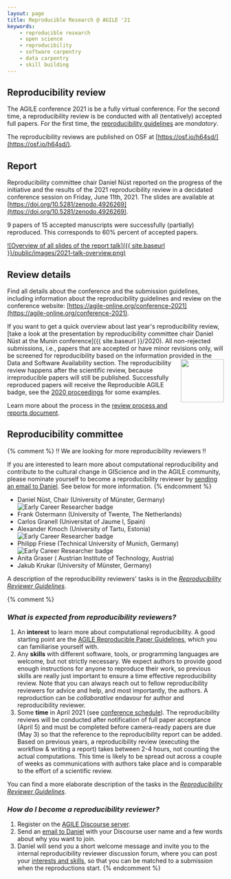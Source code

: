 ```yaml
---
layout: page
title: Reproducible Research @ AGILE '21
keywords:
    - reproducible research
    - open science
    - reproducibility
    - software carpentry
    - data carpentry
    - skill building
---
```


## Reproducibility review

The AGILE conference 2021 is be a fully virtual conference.
For the second time, a reproducibility review is be conducted with all (tentatively) accepted full papers.
For the first time, the [reproducibility guidelines](https://doi.org/10.17605/OSF.IO/CB7Z8) are _mandatory_.

The reproducibility reviews are published on OSF at [https://osf.io/h64sd/](https://osf.io/h64sd/).

## Report

Reproducibility committee chair Daniel Nüst reported on the progress of the initiative and the results of the 2021 reproducibility review in a decidated conference session on Friday, June 11th, 2021.
The slides are available at [https://doi.org/10.5281/zenodo.4926269](https://doi.org/10.5281/zenodo.4926269).

9 papers of 15 accepted manuscripts were successfully (partially) reproduced.
This corresponds to 60% percent of accepted papers.

[![Overview of all slides of the report talk]({{ site.baseurl }}/public/images/2021-talk-overview.png)](https://doi.org/10.5281/zenodo.4926269)

## Review details

Find all details about the conference and the submission guidelines, including information about the reproducibility guidelines and review on the conference website: [https://agile-online.org/conference-2021](https://agile-online.org/conference-2021).

If you want to get a quick overview about last year's reproducibility review, [take a look at the presentation by reproducibility committee chair Daniel Nüst at the Munin conference]({{ site.baseurl }}/2020).
All non-rejected submissions, i.e., papers that are accepted or have minor revisions only, will be screened for reproducibility based on the information provided in the Data and Software Availability section.
<img style="float: right" width="100" src="{{ site.baseurl }}/public/images/badge/AGILE-reproducible-badge_square.png" />
The reproducibility review happens after the scientific review, because irreproducible papers will still be published.
Successfully reproduced papers will receive the Reproducible AGILE badge, see the [2020 proceedings](https://agile-giss.copernicus.org/articles/1/index.html) for some examples.

Learn more about the process in the [review process and reports document](https://osf.io/7rjpe/).

## Reproducibility committee

{% comment %}
‼️ We are looking for more reproducibility reviewers ‼️

If you are interested to learn more about computational reproducibility and contribute to the cultural change in GIScience and in the AGILE community, please nominate yourself to become a reproducibility reviewer by [sending an email to Daniel](mailto:daniel.nuest@uni-muenster.de).
See below for more information.
{% endcomment %}

- Daniel Nüst, Chair (University of Münster, Germany) <img alt="Early Career Researcher badge" title="Early Career Researcher" src="https://img.shields.io/badge/ECR-FBCA2F" style="display: inline; margin: 0;">
- Frank Ostermann (University of Twente, The Netherlands)
- Carlos Granell (Universitat of Jaume I, Spain)
- Alexander Kmoch (University of Tartu, Estonia) <img alt="Early Career Researcher badge" title="Early Career Researcher" src="https://img.shields.io/badge/ECR-FBCA2F" style="display: inline; margin: 0;">
- Philipp Friese (Technical University of Munich, Germany) <img alt="Early Career Researcher badge" title="Early Career Researcher" src="https://img.shields.io/badge/ECR-FBCA2F" style="display: inline; margin: 0;">
- Anita Graser ( Austrian Institute of Technology, Austria)
- Jakub Krukar  (University of Münster, Germany)

A description of the reproducibility reviewers' tasks is in the [_Reproducibility Reviewer Guidelines_](https://doi.org/10.17605/OSF.IO/CB7Z8).

{% comment %}
### _What is expected from reproducibility reviewers?_

1. An **interest** to learn more about computational reproducibility.
   A good starting point are the [AGILE Reproducible Paper Guidelines](https://doi.org/10.17605/OSF.IO/CB7Z8), which you can familiarise yourself with.
1. Any **skills** with different software, tools, or programming languages are welcome, but not strictly necessary.
   We expect authors to provide good enough instructions for anyone to reproduce their work, so previous skills are really just important to ensure a time effective reproducibility review. Note that you can always reach out to fellow reproducibility reviewers for advice and help, and most importantly, the authors. A reproduction can be _collaborative_ endavour for author and reproducibility reviewer.
1. Some **time** in April 2021 (see [conference schedule](https://agile-online.org/conference-2021/important-dates-2021)). The reproducibility reviews will be conducted after notification of full paper acceptance (April 5) and must be completed before camera-ready papers are due (May 3) so that the reference to the reproducibility report can be added.
   Based on previous years, a reproducibility review (executing the workflow & writing a report) takes between 2-4 hours, not counting the actual computations. This time is likely to be spread out across a couple of weeks as communications with authors take place and is comparable to the effort of a scientific review.

You can find a more elaborate description of the tasks in the [_Reproducibility Reviewer Guidelines_](https://doi.org/10.17605/OSF.IO/CB7Z8).

### _How do I become a reproducibility reviewer?_

1. Register on the [AGILE Discourse server](https://discourse.agile-online.org/).
2. Send an [email to Daniel](mailto:daniel.nuest@uni-muenster.de) with your Discourse user name and a few words about why you want to join.
3. Daniel will send you a short welcome message and invite you to the internal reproducibility reviewer discussion forum, where you can post your [interests and skills](https://discourse.agile-online.org/t/reproducibility-reviewer-skills/45/4), so that you can be matched to a submission when the reproductions start.
{% endcomment %}
